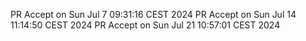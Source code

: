 PR Accept on Sun Jul  7 09:31:16 CEST 2024
PR Accept on Sun Jul 14 11:14:50 CEST 2024
PR Accept on Sun Jul 21 10:57:01 CEST 2024
